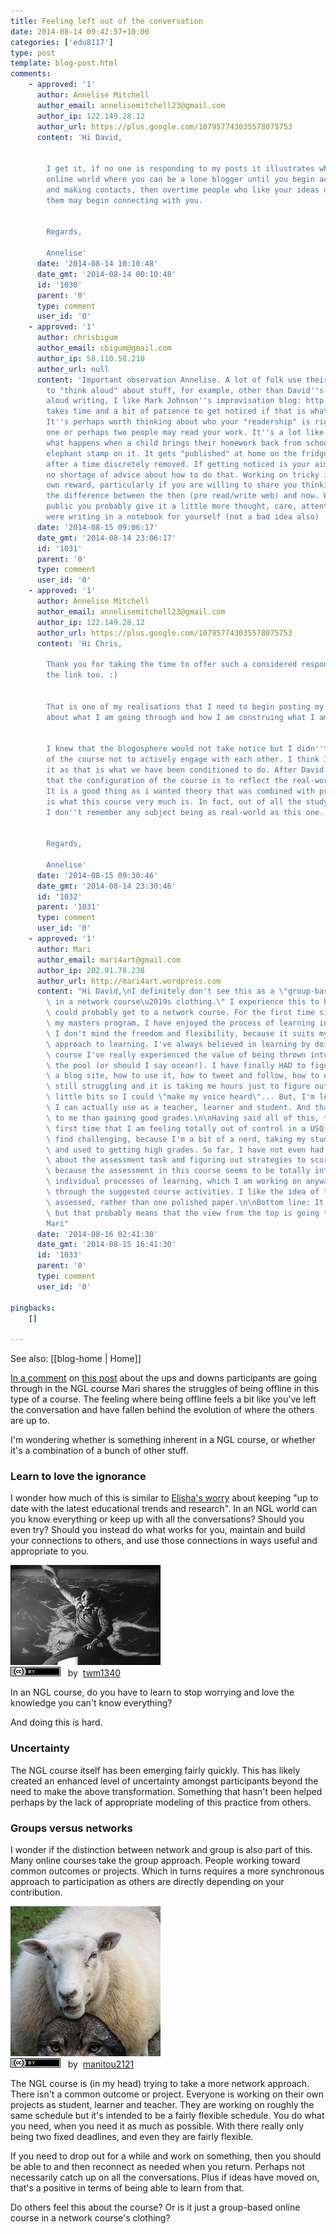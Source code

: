 ```yaml
---
title: Feeling left out of the conversation
date: 2014-08-14 09:42:57+10:00
categories: ['edu8117']
type: post
template: blog-post.html
comments:
    - approved: '1'
      author: Annelise Mitchell
      author_email: annelisemitchell23@gmail.com
      author_ip: 122.149.28.12
      author_url: https://plus.google.com/107957743035578075753
      content: 'Hi David,
    
    
        I get it, if no one is responding to my posts it illustrates what happens in the
        online world where you can be a lone blogger until you begin actively networking
        and making contacts, then overtime people who like your ideas or at least identify
        them may begin connecting with you.
    
    
        Regards,
    
        Annelise'
      date: '2014-08-14 10:10:48'
      date_gmt: '2014-08-14 00:10:48'
      id: '1030'
      parent: '0'
      type: comment
      user_id: '0'
    - approved: '1'
      author: chrisbigum
      author_email: cbigum@gmail.com
      author_ip: 58.110.58.210
      author_url: null
      content: 'Important observation Annelise. A lot of folk use their online writing
        to "think aloud" about stuff, for example, other than David''s excellent think
        aloud writing, I like Mark Johnson''s improvisation blog: http://dailyimprovisation.blogspot.com.au/   It
        takes time and a bit of patience to get noticed if that is what you are after.
        It''s perhaps worth thinking about who your "readership" is right now. In a course
        one or perhaps two people may read your work. It''s a lot like "fridge door" publishing,
        what happens when a child brings their homework back from school with a green
        elephant stamp on it. It gets "published" at home on the fridge door and then,
        after a time discretely removed. If getting noticed is your aim then there is
        no shortage of advice about how to do that. Working on tricky ideas can be its
        own reward, particularly if you are willing to share you thinking publicly. That''s
        the difference between the then (pre read/write web) and now. When you make something
        public you probably give it a little more thought, care, attention than if you
        were writing in a notebook for yourself (not a bad idea also) :)'
      date: '2014-08-15 09:06:17'
      date_gmt: '2014-08-14 23:06:17'
      id: '1031'
      parent: '0'
      type: comment
      user_id: '0'
    - approved: '1'
      author: Annelise Mitchell
      author_email: annelisemitchell23@gmail.com
      author_ip: 122.149.28.12
      author_url: https://plus.google.com/107957743035578075753
      content: 'Hi Chris,
    
        Thank you for taking the time to offer such a considered response. I appreciate
        the link too. :)
    
    
        That is one of my realisations that I need to begin posting my thought processes
        about what I am going through and how I am construing what I am reading or doing.
    
    
        I knew that the blogosphere would not take notice but I didn''t expect members
        of the course not to actively engage with each other. I think I just expected
        it as that is what we have been conditioned to do. After David''s post I realised
        that the configuration of the course is to reflect the real-world of blogging.
        It is a good thing as i wanted theory that was combined with practice and that
        is what this course very much is. In fact, out of all the study I did in my bachelor
        I don''t remember any subject being as real-world as this one.
    
    
        Regards,
    
        Annelise'
      date: '2014-08-15 09:30:46'
      date_gmt: '2014-08-14 23:30:46'
      id: '1032'
      parent: '1031'
      type: comment
      user_id: '0'
    - approved: '1'
      author: Mari
      author_email: mari4art@gmail.com
      author_ip: 202.91.78.238
      author_url: http://mari4art.wordpress.com
      content: "Hi David,\nI definitely don't see this as a \"group-based online course\
        \ in a network course\u2019s clothing.\" I experience this to be the closest one\
        \ could probably get to a network course. For the first time since I've started\
        \ my masters program, I have enjoyed the process of learning in a USQ course.\
        \ I don't mind the freedom and flexibility, because it suits my creative and non-linear\
        \ approach to learning. I've always believed in learning by doing, but in this\
        \ course I've really experienced the value of being thrown into the deep end of\
        \ the pool (or should I say ocean!). I have finally HAD to figure out how to build\
        \ a blog site, how to use it, how to tweet and follow, how to network... I am\
        \ still struggling and it is taking me hours just to figure out the technical\
        \ little bits so I could \"make my voice heard\"... But, I'm learning stuff that\
        \ I can actually use as a teacher, learner and student. And that is worth more\
        \ to me than gaining good grades.\n\nHaving said all of this, this is also the\
        \ first time that I am feeling totally out of control in a USQ course, which I\
        \ find challenging, because I'm a bit of a nerd, taking my studies pretty seriously\
        \ and used to getting high grades. So far, I have not even had time to be concerned\
        \ about the assessment task and figuring out strategies to score those high marks,\
        \ because the assessment in this course seems to be totally integrated with our\
        \ individual processes of learning, which I am working on anyway as I progress\
        \ through the suggested course activities. I like the idea of the process being\
        \ assessed, rather than one polished paper.\n\nBottom line: It is far from EASY,\
        \ but that probably means that the view from the top is going to be fantastic!\n\
        Mari"
      date: '2014-08-16 02:41:30'
      date_gmt: '2014-08-15 16:41:30'
      id: '1033'
      parent: '0'
      type: comment
      user_id: '0'
    
pingbacks:
    []
    
---
```


See also: [[blog-home | Home]]

[In a comment](http://muzedujourney.wordpress.com/2014/07/28/the-ups-and-downs/comment-page-1/#comment-9) on [this post](http://muzedujourney.wordpress.com/2014/07/28/the-ups-and-downs/) about the ups and downs participants are going through in the NGL course Mari shares the struggles of being offline in this type of a course. The feeling where being offline feels a bit like you've left the conversation and have fallen behind the evolution of where the others are up to.

I'm wondering whether is something inherent in a NGL course, or whether it's a combination of a bunch of other stuff.

### Learn to love the ignorance

I wonder how much of this is similar to [Elisha's worry](http://futurelearningmusings.wordpress.com/2014/07/30/me-as-a-student/) about keeping "up to date with the latest educational trends and research". In an NGL world can you know everything or keep up with all the conversations? Should you even try? Should you instead do what works for you, maintain and build your connections to others, and use those connections in ways useful and appropriate to you.

[![Dr. Strangelove or: How I Learned to Sto by twm1340, on Flickr](images/4050083521_a1df74eab2_m.jpg "Dr. Strangelove or: How I Learned to Sto by twm1340, on Flickr")](https://www.flickr.com/photos/tom-margie/4050083521/)  
[![Creative Commons Creative Commons Attribution-Share Alike 2.0 Generic License](images/80x15.png "Creative Commons Creative Commons Attribution-Share Alike 2.0 Generic License")](http://creativecommons.org/licenses/by-sa/2.0/)   by  [](https://www.flickr.com/people/tom-margie/)[twm1340](https://www.flickr.com/people/tom-margie/) [](http://www.imagecodr.org/)

In an NGL course, do you have to learn to stop worrying and love the knowledge you can't know everything?

And doing this is hard.

### Uncertainty

The NGL course itself has been emerging fairly quickly. This has likely created an enhanced level of uncertainty amongst participants beyond the need to make the above transformation. Something that hasn't been helped perhaps by the lack of appropriate modeling of this practice from others.

### Groups versus networks

I wonder if the distinction between network and group is also part of this. Many online courses take the group approach. People working toward common outcomes or projects. Which in turns requires a more synchronous approach to participation as others are directly depending on your contribution.

[![Fixed: In sheep clothing by manitou2121, on Flickr](images/367078204_0412ed840e_m.jpg "Fixed: In sheep clothing by manitou2121, on Flickr")](https://www.flickr.com/photos/pierre_tourigny/367078204/)  
[![Creative Commons Creative Commons Attribution 2.0 Generic License](images/80x15.png "Creative Commons Creative Commons Attribution 2.0 Generic License")](http://creativecommons.org/licenses/by/2.0/)   by  [](https://www.flickr.com/people/pierre_tourigny/)[manitou2121](https://www.flickr.com/people/pierre_tourigny/) [](http://www.imagecodr.org/)

The NGL course is (in my head) trying to take a more network approach. There isn't a common outcome or project. Everyone is working on their own projects as student, learner and teacher. They are working on roughly the same schedule but it's intended to be a fairly flexible schedule. You do what you need, when you need it as much as possible. With there really only being two fixed deadlines, and even they are fairly flexible.

If you need to drop out for a while and work on something, then you should be able to and then reconnect as needed when you return. Perhaps not necessarily catch up on all the conversations. Plus if ideas have moved on, that's a positive in terms of being able to learn from that.

Do others feel this about the course? Or is it just a group-based online course in a network course's clothing?